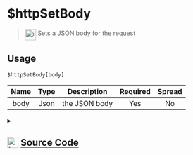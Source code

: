 # $httpSetBody
> <img align="top" src="https://upload.wikimedia.org/wikipedia/commons/thumb/e/e4/Infobox_info_icon.svg/160px-Infobox_info_icon.svg.png?20150409153300" alt="image" width="25" height="auto"> Sets a JSON body for the request
## Usage
```
$httpSetBody[body]
```
| Name | Type | Description | Required | Spread
| :---: | :---: | :---: | :---: | :---: |
body | Json | the JSON body | Yes | No
<details>
<summary>
    
## <img align="top" src="https://cdn4.iconfinder.com/data/icons/iconsimple-logotypes/512/github-512.png" alt="image" width="25" height="auto">  [Source Code](https://github.com/tryforge/ForgeScript-V2/blob/main/src/native/httpSetBody.ts)
    
</summary>
    
```ts
import { ArgType, NativeFunction } from "../structures/@internal/NativeFunction"
import { Return } from "../structures/@internal/Return"

export default new NativeFunction({
    name: "$httpSetBody",
    version: "1.0.0",
    description: "Sets a JSON body for the request",
    args: [
        {
            name: "body",
            description: "the JSON body",
            rest: false,
            required: true,
            type: ArgType.Json,
        },
    ],
    unwrap: true,
    brackets: true,
    execute(ctx, [json]) {
        ctx.http.body = JSON.stringify(json)
        return this.success()
    },
})

```
    
</details>